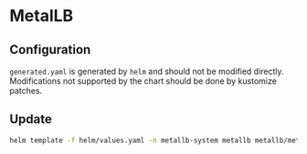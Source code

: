 # MetalLB

## Configuration

`generated.yaml` is generated by `helm` and should not be modified directly. Modifications not supported by the chart should be done by kustomize patches.

## Update

```bash
helm template -f helm/values.yaml -n metallb-system metallb metallb/metallb > generated.yaml
```
